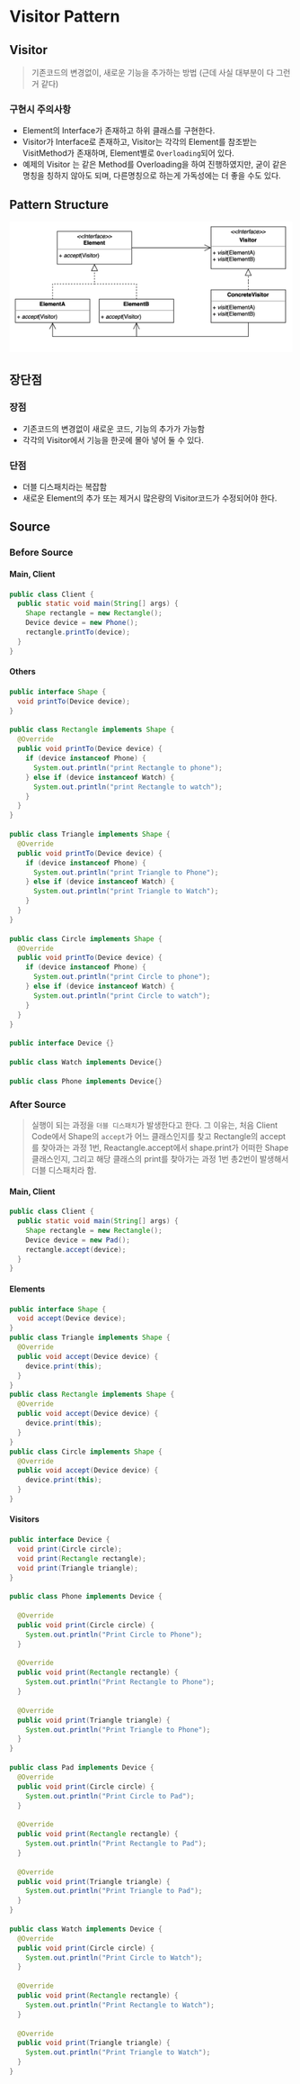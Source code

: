 # Visitor Pattern

## Visitor

> 기존코드의 변경없이, 새로운 기능을 추가하는 방법 (근데 사실 대부분이 다 그런거 같다)

### 구현시 주의사항

- Element의 Interface가 존재하고 하위 클래스를 구현한다.
- Visitor가 Interface로 존재하고, Visitor는 각각의 Element를 참조받는 VisitMethod가 존재하며, Element별로 `Overloading`되어 있다.
- 예제의 Visitor 는 같은 Method를 Overloading을 하여 진행하였지만, 굳이 같은 명칭을 칭하지 않아도 되며, 다른명칭으로 하는게 가독성에는 더 좋을 수도 있다.

## Pattern Structure

![Visitor Pattern Structure](./img/Visitor%20Structure.png)

## 장단점

### 장점

- 기존코드의 변경없이 새로운 코드, 기능의 추가가 가능함
- 각각의 Visitor에서 기능을 한곳에 몰아 넣어 둘 수 있다.

### 단점

- 더블 디스패치라는 복잡함
- 새로운 Element의 추가 또는 제거시 많은량의 Visitor코드가 수정되어야 한다.

## Source

### Before Source

#### Main, Client

```java
public class Client {
  public static void main(String[] args) {
    Shape rectangle = new Rectangle();
    Device device = new Phone();
    rectangle.printTo(device);
  }
}

```

#### Others

```java
public interface Shape {
  void printTo(Device device);
}

public class Rectangle implements Shape {
  @Override
  public void printTo(Device device) {
    if (device instanceof Phone) {
      System.out.println("print Rectangle to phone");
    } else if (device instanceof Watch) {
      System.out.println("print Rectangle to watch");
    }
  }
}

public class Triangle implements Shape {
  @Override
  public void printTo(Device device) {
    if (device instanceof Phone) {
      System.out.println("print Triangle to Phone");
    } else if (device instanceof Watch) {
      System.out.println("print Triangle to Watch");
    }
  }
}

public class Circle implements Shape {
  @Override
  public void printTo(Device device) {
    if (device instanceof Phone) {
      System.out.println("print Circle to phone");
    } else if (device instanceof Watch) {
      System.out.println("print Circle to watch");
    }
  }
}

public interface Device {}

public class Watch implements Device{}

public class Phone implements Device{}

```

### After Source

> 실행이 되는 과정을 `더블 디스패치`가 발생한다고 한다. 그 이유는, 처음 Client Code에서 Shape의 `accept`가 어느 클래스인지를 찾고 Rectangle의 accept를 찾아과는 과정 1번, Reactangle.accept에서 shape.print가 어떠한 Shape클래스인지, 그리고 해당 클래스의 print를 찾아가는 과정 1번 총2번이 발생해서 더블 디스패치라 함.

#### Main, Client

```java
public class Client {
  public static void main(String[] args) {
    Shape rectangle = new Rectangle();
    Device device = new Pad();
    rectangle.accept(device);
  }
}
```

#### Elements

```java
public interface Shape {
  void accept(Device device);
}
public class Triangle implements Shape {
  @Override
  public void accept(Device device) {
    device.print(this);
  }
}
public class Rectangle implements Shape {
  @Override
  public void accept(Device device) {
    device.print(this);
  }
}
public class Circle implements Shape {
  @Override
  public void accept(Device device) {
    device.print(this);
  }
}
```

#### Visitors

```java
public interface Device {
  void print(Circle circle);
  void print(Rectangle rectangle);
  void print(Triangle triangle);
}

public class Phone implements Device {

  @Override
  public void print(Circle circle) {
    System.out.println("Print Circle to Phone");
  }

  @Override
  public void print(Rectangle rectangle) {
    System.out.println("Print Rectangle to Phone");
  }

  @Override
  public void print(Triangle triangle) {
    System.out.println("Print Triangle to Phone");
  }
}

public class Pad implements Device {
  @Override
  public void print(Circle circle) {
    System.out.println("Print Circle to Pad");
  }

  @Override
  public void print(Rectangle rectangle) {
    System.out.println("Print Rectangle to Pad");
  }

  @Override
  public void print(Triangle triangle) {
    System.out.println("Print Triangle to Pad");
  }
}

public class Watch implements Device {
  @Override
  public void print(Circle circle) {
    System.out.println("Print Circle to Watch");
  }

  @Override
  public void print(Rectangle rectangle) {
    System.out.println("Print Rectangle to Watch");
  }

  @Override
  public void print(Triangle triangle) {
    System.out.println("Print Triangle to Watch");
  }
}
```
